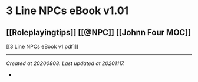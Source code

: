 # 3 Line NPCs eBook v1.01
 [[Roleplayingtips]] [[@NPC]] [[Johnn Four MOC]] 
---



[[3 Line NPCs eBook v1.pdf]][

---

_Created at 20200808._
_Last updated at 20201117._



- 